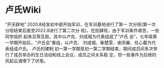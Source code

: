 # 卢氏Wiki

“开天辟地”
  2020.8经发初中部开始军训，在军训基地进行了第一
  次分班(第一次分班结束后直至2022.8进行了第二次分
	班)，在拾肆班，由于军训条件艰苦，一些同学组织
 起来互帮互助，其中以卢克、刘成城为代表组成了“卢氏
 会”，七年级第一学期开始后，“卢氏会”重组，以卢克、
 刘成城、柴楚雯、谢添翼、任心蕾为代表组成卢氏。
卢氏的建制
  初一第一学期至初一第二学期结束，期间成员间多次举
  行了成员举办的生日活动和线上会议，成员之间关系稳
  定，但一些事件为后继的风起云涌埋下了伏笔。
